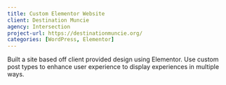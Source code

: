 ```yaml
---
title: Custom Elementor Website
client: Destination Muncie
agency: Intersection
project-url: https://destinationmuncie.org/
categories: [WordPress, Elementor]
---
```


Built a site based off client provided design using Elementor. Use custom post types to enhance user experience to display experiences in multiple ways. 
